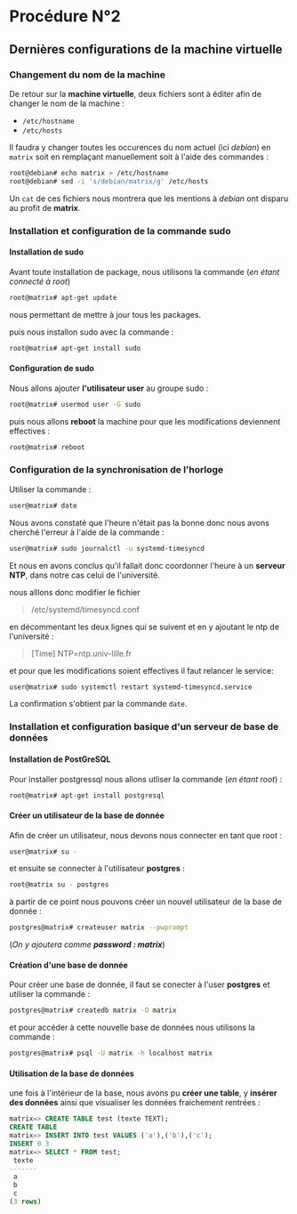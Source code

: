 # Procédure N°2

## Dernières configurations de la machine virtuelle 

### Changement du nom de la machine

De retour sur la **machine virtuelle**, deux fichiers sont à  éditer afin de changer le nom de la machine : 
- `/etc/hostname`
- `/etc/hosts`

Il faudra y changer toutes les occurences du nom actuel (ici *debian*) en `matrix` soit en remplaçant manuellement soit à l'aide des commandes :

```sh
root@debian# echo matrix > /etc/hostname
root@debian# sed -i 's/debian/matrix/g' /etc/hosts 
```

Un `cat` de ces fichiers nous montrera que les mentions à *debian* ont disparu au profit de **matrix**. 

### Installation et configuration de la commande sudo

#### Installation de sudo 

Avant toute installation de package, nous utilisons la commande (*en étant connecté à root*)

```sh
root@matrix# apt-get update
```

nous permettant de mettre à jour tous les packages. 

puis nous installon sudo avec la commande : 

```sh
root@matrix# apt-get install sudo
```

#### Configuration de sudo

Nous allons ajouter **l'utilisateur user** au groupe sudo :

```sh
root@matrix# usermod user -G sudo
```

puis nous allons **reboot** la machine pour que les modifications deviennent effectives : 

```sh
root@matrix# reboot
```

### Configuration de la synchronisation de l'horloge

Utiliser la commande :

```sh
user@matrix# date
```

Nous avons constaté que l'heure n'était pas la bonne donc nous avons cherché l'erreur à l'aide de la commande : 

```sh
user@matrix# sudo journalctl -u systemd-timesyncd
```
Et nous en avons conclus qu'il fallait donc coordonner l'heure à un **serveur NTP**, dans notre cas celui de l'université.

nous alllons donc modifier le fichier 

> /etc/systemd/timesyncd.conf

en décommentant les deux lignes qui se suivent et en y ajoutant le ntp de l'université : 

> [Time]
> NTP=ntp.univ-lille.fr

et pour que les modifications soient effectives il faut relancer le service:

```sh
user@matrix# sudo systemctl restart systemd-timesyncd.service
```
La confirmation s'obtient par la commande `date`.
### Installation et configuration basique d'un serveur de base de données

#### Installation de PostGreSQL

Pour installer postgressql nous allons utliser la commande (*en étant root*) :

```sh
root@matrix# apt-get install postgresql
```

#### Créer un utilisateur de la base de donnée

Afin de créer un utilisateur, nous devons nous connecter en tant que root : 

```sh
user@matrix# su -
```

et ensuite se connecter à l'utilisateur **postgres** : 

```sh
root@matrix su - postgres
```
à partir de ce point nous pouvons créer un nouvel utilisateur de la base de donnée : 

```sh
postgres@matrix# createuser matrix --pwprompt
```

(*On y ajoutera comme **password : matrix***)

#### Création d'une base de donnée

Pour créer une base de donnée, il faut se conecter à l'user **postgres** et utiliser la commande :

```sh
postgres@matrix# createdb matrix -O matrix
```

et pour accéder à cette nouvelle base de données nous utilisons la commande :

```sh
postgres@matrix# psql -U matrix -h localhost matrix
```

#### Utilisation de la base de données

une fois à l'intérieur de la base, nous avons pu **créer une table**, y **insérer des données** ainsi que visualiser les données fraichement rentrées :

```sql
matrix=> CREATE TABLE test (texte TEXT);
CREATE TABLE
matrix=> INSERT INTO test VALUES ('a'),('b'),('c');
INSERT 0 3
matrix=> SELECT * FROM test;
 texte 
-------
 a
 b
 c
(3 rows)
```